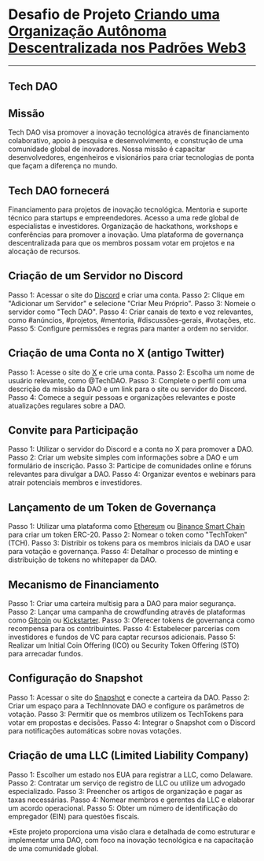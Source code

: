# Desafio de Projeto [Criando uma Organização Autônoma Descentralizada nos Padrões Web3](https://web.dio.me/lab/criando-uma-dao/learning/587d22e5-3d04-44fc-8990-a88c3045c4e2?back=/track/coding-the-future-blockchain-developer-with-solidity)

---

## Tech DAO

## Missão 
Tech DAO visa promover a inovação tecnológica através de financiamento colaborativo, apoio à pesquisa e desenvolvimento, e construção de uma comunidade global de inovadores. Nossa missão é capacitar desenvolvedores, engenheiros e visionários para criar tecnologias de ponta que façam a diferença no mundo.

## Tech DAO fornecerá
Financiamento para projetos de inovação tecnológica.
Mentoria e suporte técnico para startups e empreendedores.
Acesso a uma rede global de especialistas e investidores.
Organização de hackathons, workshops e conferências para promover a inovação.
Uma plataforma de governança descentralizada para que os membros possam votar em projetos e na alocação de recursos.

## Criação de um Servidor no Discord
Passo 1: Acessar o site do [Discord](https://discord.com) e criar uma conta.
Passo 2: Clique em "Adicionar um Servidor" e selecione "Criar Meu Próprio".
Passo 3: Nomeie o servidor como "Tech DAO".
Passo 4: Criar canais de texto e voz relevantes, como #anúncios, #projetos, #mentoria, #discussões-gerais, #votações, etc.
Passo 5: Configure permissões e regras para manter a ordem no servidor.

## Criação de uma Conta no X (antigo Twitter)
Passo 1: Acesse o site do [X](https://x.com/) e crie uma conta.
Passo 2: Escolha um nome de usuário relevante, como @TechDAO.
Passo 3: Complete o perfil com uma descrição da missão da DAO e um link para o site ou servidor do Discord.
Passo 4: Comece a seguir pessoas e organizações relevantes e poste atualizações regulares sobre a DAO.

## Convite para Participação
Passo 1: Utilizar o servidor do Discord e a conta no X para promover a DAO.
Passo 2: Criar um website simples com informações sobre a DAO e um formulário de inscrição.
Passo 3: Participe de comunidades online e fóruns relevantes para divulgar a DAO.
Passo 4: Organizar eventos e webinars para atrair potenciais membros e investidores.

## Lançamento de um Token de Governança
Passo 1: Utilizar uma plataforma como [Ethereum](https://ethereum.org/pt/) ou [Binance Smart Chain](https://www.binance.com/pt-BR/blog/all/saiba-tudo-sobre-a-binance-smart-chain-421499824684902015) para criar um token ERC-20.
Passo 2: Nomear o token como "TechToken" (TCH).
Passo 3: Distribir os tokens para os membros iniciais da DAO e usar para votação e governança.
Passo 4: Detalhar o processo de minting e distribuição de tokens no whitepaper da DAO.

## Mecanismo de Financiamento
Passo 1: Criar uma carteira multisig para a DAO para maior segurança.
Passo 2: Lançar uma campanha de crowdfunding através de plataformas como [Gitcoin](https://www.gitcoin.co) ou [Kickstarter](https://www.kickstarter.com).
Passo 3: Oferecer tokens de governança como recompensa para os contribuintes.
Passo 4: Estabelecer parcerias com investidores e fundos de VC para captar recursos adicionais.
Passo 5: Realizar um Initial Coin Offering (ICO) ou Security Token Offering (STO) para arrecadar fundos.

## Configuração do Snapshot

Passo 1: Acessar o site do [Snapshot](https://snapshot.org/#/) e conecte a carteira da DAO.
Passo 2: Criar um espaço para a TechInnovate DAO e configure os parâmetros de votação.
Passo 3: Permitir que os membros utilizem os TechTokens para votar em propostas e decisões.
Passo 4: Integrar o Snapshot com o Discord para notificações automáticas sobre novas votações.

## Criação de uma LLC (Limited Liability Company)

Passo 1: Escolher um estado nos EUA para registrar a LLC, como Delaware.
Passo 2: Contratar um serviço de registro de LLC ou utilize um advogado especializado.
Passo 3: Preencher os artigos de organização e pagar as taxas necessárias.
Passo 4: Nomear membros e gerentes da LLC e elaborar um acordo operacional.
Passo 5: Obter um número de identificação do empregador (EIN) para questões fiscais.

*Este projeto proporciona uma visão clara e detalhada de como estruturar e implementar uma DAO, com foco na inovação tecnológica e na capacitação de uma comunidade global.
